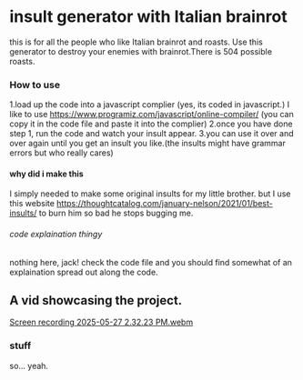 # insult generator with Italian brainrot
this is for all the people who like Italian brainrot and roasts. Use this generator to destroy your enemies with brainrot.There is 504 possible roasts.
### How to use
1.load up the code into a javascript complier (yes, its coded in javascript.) I like to use https://www.programiz.com/javascript/online-compiler/ (you can copy it in the code file and paste it into the complier)
2.once you have done step 1, run the code and watch your insult appear.
3.you can use it over and over again until you get an insult you like.(the insults might have grammar errors but who really cares)
#### why did i make this
I simply needed to make some original insults for my little brother. but I use this website https://thoughtcatalog.com/january-nelson/2021/01/best-insults/ to burn him so bad he stops bugging me.
###### code explaination thingy
nothing here, jack! check the code file and you should find somewhat of an explaination spread out along the code.

## A vid showcasing the project.

[Screen recording 2025-05-27 2.32.23 PM.webm](https://github.com/user-attachments/assets/af016105-ecbd-44e5-af58-c40cf1c4817c)

### stuff
so... yeah.

